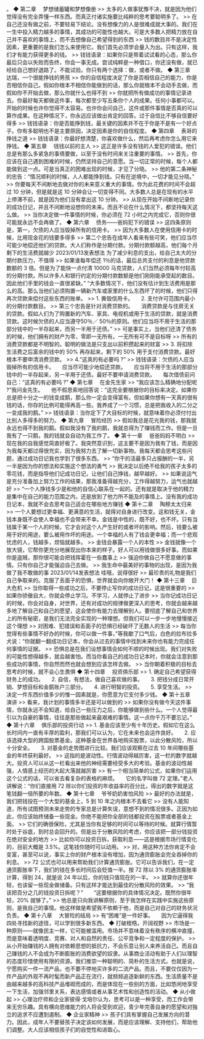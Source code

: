 。 ◆ 第二章　 梦想储蓄罐和梦想像册 >> 太多的人做事犹豫不决，就是因为他们觉得没有完全弄懂一样东西。而真正付诸实施要比纯粹的思考要聪明多了。 >> 在自己还没有做之前，不要轻易下结论。没有想像力的人是很难成就大事的。我们在一生中投入精力越多的事情，其成功的可能性也越大。可是大多数人把精力放在自己并不喜欢的事情上，而不去想像自己希望得到的东西 >> 钱的数目并不是决定性因素，更重要的是我们怎么来使用它。我们首先必须学会量入为出。只有这样，我们才有能力获得更多的钱。 >> 钱钱语录：如果你只是带着试试看的心态，那么你最后只会以失败而告终，你会一事无成。尝试纯粹是一种借口，你还没有做，就已经给自己想好退路了。不能试验。你只有两个选择：做，或者不做。 ◆ 第三章　 达瑞，一个很能挣钱的男孩 >> 你的自信程度决定了你是否相信自己的能力，你是否相信你自己。假如你根本不相信你能做到的话，那么你就根本不会动手去做，而假如你不开始去做，那么你就什么也得不到 >> 你就把所有做成功的事情记录进去。你最好每天都做这件事，每次都至少写五条你个人的成果。任何小事都可以。开始的时候也许你觉得不太容易。也许你会问自己，这件或那件事情是否真的可以算作成果。在这种情况下，你永远应该做出肯定的回答。过于自信比不够自信要好得多 >> 钱钱语录：你是否能挣到钱，最关键的因素并不在于你是不是有一个好点子。你有多聪明也不是主要原因，决定因素是你的自信程度。 ◆ 第四章　 表哥的挣钱之道 >> 钱钱语录：你最好想清楚，你喜欢做什么，然后再考虑你怎么用它来挣钱。 ◆ 第五章　 钱钱以前的主人 >> 这正是许多没有钱的人爱犯的错误。他们总是有那么多紧急的事倩要做，以至于没有时间来关注重要的事情。 >> 首先，你应该在自己遇到困难的时候，仍然坚持自己的意愿。当一切正常的时候，每个人都能做到这一点。可是当真正的困难出现的时候，才见了分晓。 >> 他的第二条神秘的忠告：“情况顺利的时候，人人都能挣到钱。只有在逆境中，一切才能见分晓。” >> 你要每天不间断地去做对你的未来意义重大的事情。你为此花费的时间不会超过 10 分钟，但是就是这 10 分钟会让一切变得不同。大多数人总是在现有的水平上停滞不前，就是因为他们没有拿出这 10 分钟。 >> 从现在开始不间断地记录你的成功日记，并且不间断地设想你的未来。而且不论在什么情况下，都坚持每天这么做。 >> 当你决定做一件事情的时候，你必须在 72 小时之内完成它，否则你很可能就永远不会再做了。 ◆ 第六章　 债务——爸妈犯下的错误 >> 这四条原则是，第一，欠债的人应当毁掉所有的信用卡。 >> 因为大多数人在使用信用卡的时候，比用现金花的钱要多得多 >> 第二个忠告在成年人看来有些可笑，他们应当尽可能少地偿还他们的贷款。大人们称作是分期付款。分期付款额越高，他们每个月剩下的生活费就越少 2023/01/13发表想法 为了减少利息的支出，给自己太大的分期付款压力，不值得 >> 如果谁每年偿还 1％的话，最后总共支付的利息是他贷款数额的 3 倍。但是为了能快一点付清 10000 马克贷款，人们当然必须每年付较高的分期付款。所以许多人和银行约定的分期付款数额是他们刚刚能承受起的数目。因此他们手里的钱会一直很紧缺。” “大多数情况下，他们没有估计到生活费用是那么的高。那么当他们必须购置一辆新汽车或家里的什么东西坏了的时候，他们只得再次贷款来偿付这些东西的账单。 >> 1. 撕毁信用卡。　　2. 支付许可范围内最小的分期付款数目。 >> 第三个忠告是针对消费贷款的。　　消费贷款是与住房无关的贷款。假如人们为了购置新的汽车、家具、电视机或用于生活的贷款，就是消费贷款。这时候欠债的人应当遵守50％／ 50％的原则。他们应当将不用于生活的那部分钱中的一半存起来，而另一半用于还债。” >> 可是事实上，当他们还清了债务的时候，他们拥有的财产为零，零即一无所有。一无所有可不是目标呀 >> 所有的消费贷款都是不明智的。聪明的做法是只支出以前积攒起来的财富 >> 3. 将扣除生活费之后富余的钱中的 50% 再存起来，剩下的 50% 用于支付消费贷款。最好根本不要申清消费贷款。 >> 4.“这真的有必要吗 ?” >> 钱钱语录：欠债的人应当毁掉所有的信用卡。　　应当尽可能少地偿还贷款。　　应当将不用于生活的那部分钱中的一半存起来，另一半用于还债。最好不要申请消费贷款。　　每次借债前问自己：“这真的有必要吗 ?” ◆ 第七章　 在金先生家 >> “我应该怎么精确地分配呢 ?”我问金先生。　　他不假思索地回答说：“这完全要根据你的目标来决定。如果你总是把十分之一的钱变成鹅，那么你一定会变得富有。但如果你想有一天真的很有钱的话，你存的比例可能得再高一些。我养成了一个习惯，总是把我收入的二分之一变成我的鹅。” >> 钱钱语录：当你定下了大目标的时候，就意味着你必须付付出比别人多得多的努力。 ◆ 第九章　 冒险经历 >> 假如我总是花光我的钱，那我就永远也得不到我的鹅。假如我没有了我的鹅，我就总得为了赚钱而工作。但是一旦我有了一只鹅，我的钱就会自动为我工作了。 ◆ 第十一章　 爸爸妈妈不明白 >> 现在我的自我感觉简直好极了。我突然意识到，这主要不是因为我有了钱，而是因为我每天都过得很充实，因为我努力去了解一切新事物。我每天都会思考这些问题，通过成功日记我也学到了很多东西。 >> “你干的活最多只占报酬的一半，另一半是因为你的想法和实施这个想法的勇气 >> 我决定以后绝不给我的孩子太多的零花钱，而是指导他们记成功日记，让他们自己挣钱，越早越好。 >> 如果说运气是充分准备加上努力工作的结果，那我准备得越充分，工作得越努力，运气也就越好 >> “一个人挣钱多少是和他的自信心联系在一起的。还有就是取决于他的精力是集中在自己的能力范围之内，还是放到了他力所不能及的事情上。没有我的成功日记本，我就不会去思考自己适合在哪些地方赚钱 ◆ 第十二章　 陶穆太太归来 >> 一个人要想过更幸福、更满意的生活，就得对自身进行改变。这和钱无关，金钱本身既不会使人幸福也不会带来不幸。金钱是中性的，既不好，也不坏。只有当钱属于某一个人的时候，它才会对这个人产生好的或者坏的影响。然后，钱要么被用于好的用途，要么被用作坏的用途。一个幸福的人有了钱会更幸福；而一个悲观忧虑的人，钱越多，烦恼就越多。 >> 金钱会暴露一个人的本性 >> 金钱就像一个放大镜，它帮你更充分地展现出你本来的样子。好人可以用钱做很多好事。而如果你是盗贼，那你很可能会把钱挥霍在一些蠢事上 >> 强迫你做自己不愿意做的事情。只有你自己才能强迫自己去做。 >> 我生命中最美好的事物的出现，是因为我做了我不敢做的事 2023/01/14发表想法 哇哦，说得很好 >> 最珍贵的礼物是我们自己争取来的。克服了丢面子的恐惧，世界就会向你敞开大门！ ◆ 第十三章　 巨大危机 >> 当你取得一些成功之后，不要停止写你的成功日记，这是很重要的 >> 如果你骄傲自大，你就会停止学习。不学习，人就停止了进步 >> 当你记成功日记的时候，你会对自身，对世界，还有对成功的规律做更深入的思考，你就会越来越多地了解自己和自己的愿望，这会使你有能力去理解别人。要彻底了解自己和世界上的所有秘密，是我们无法完全实现的一种理想。但我们可以一步一步地慢慢接近这个理想 >> 对困难、犯错误和丢面子的恐惧已经破坏了无数人的生活 >> 每当你觉得有些事情不好办的时候，你可以做一件事，”等我歇了口气后，白色的拉布拉多犬说：“你就翻一翻成功日记本，你会从过去的事情中找到未来你也有能力完成任何事情的证据。 >> 恐惧总是在我们设想事情会如何不顺的时候出现。我们对失败的可能性想得越多，就会越害怕。而当你看自己的成功日记本时，你就会注意到那些成功的事情，你自然而然也就会想到应该怎样去做。 >> 当你朝着积极的目标去思考的时候，就不会心生畏惧 ◆ 第十四章　 投资俱乐部 >> 1. 确定自己希望获得财务上的成功。　　2. 自信，有想法，做自己喜欢做的事。　　3. 把钱分成日常开销、梦想目标和金鹅账户三部分。　　4. 进行明智的投资。　　5. 享受生活。 >> 决定一件东西价值多少的惟一因素就是，你愿意为它支付多少钱。 ◆ 第十五章　 演讲 >> 看来，我计划的事情多半还是可以做到的 >> 如果你没有做今天这件事情，你就永远不会知道，给自己一些压力之后，你能够做到些什么。一个人觉得最引以为自豪的事情，往往是那些做起来最艰难的事情。这一点你千万不要忘记。” ◆ 第十六章　 俱乐部的投资行动 >> 1. 基金应该至少有十年历史。假如它在这么长时间内一直有丰厚的盈利，那我们可以认为，它在未来也会运作良好。　　2. 应该选择大型的跨国股票基金。这种基金在世界各地购买股票，以此分散风险，所以十分安全。　　3. 对基金的走势图进行比较。我们应该观察在过去 10 年间哪些基金的年终获利最好。 >> 这指的是波动性。行情波动得越厉害，这一栏的数字就越大。投资人可以从这一栏看出来他的神经需要经受多大的考验。基金的波动性越强，人情感上经历的大起大落就越厉害 >> 有一个相当简单的公式，如果你们运用这个公式的话，可以省去看复杂的表格的麻烦。　　它的名字叫做 72 定理。”老人讲解说：“你们直接用 72 除以你们投资的年收益率的百分比，得出的数字就是这笔钱翻一倍所要的年数。 ◆ 第十七章　 爷爷奶奶害怕风险 >> 最好的办法就是，我们把钱投在一个大型的基金上，5 到 10 年之内根本不去看它 >> 没有人能知道，所有试图预测未来走势的专家总是计算失误，意想不到的情况很多。正因为如此，你应该始终储备一些现金。你绝不能把你全部的钱都投资在股票或者基金上面。 >> 它们的确很保险，尤其是当你有足够的时间可以等待的时候。就算行情暂时处于谷底，到时总会回升的。但是出于分散风险的考虑，你应该把一部分钱投资在绝对安全的地方 >> 比如你可以投资日拆，获取利息——这是根据市场行情变化的，目前大概是 3.5%。这笔钱你随时可以动用。 >> 对，用这种方法你肯定不会变富，甚至可以说，事实上你的财产根本没有增加，因为通货膨胀会完全吞掉你的利息。 >> 72 公式也可以用来帮助我们计算通货膨胀。它可以告诉我们，在一定通货膨胀率下，我们的钱在多长时间后会贬值一半。按 72 除以 3% 的通货膨胀率计算，得到 24，就是说 24 年以后，你的钱只值现在的一半。 >> 就算你还很年轻，也该留一些现金做储备。只有这样才能达到最佳的分散风险的效果。 >> “我该把百分之几的钱投资日拆呢？”　　“这要根据你的具体情况决定。既然你很年轻，20% 就够了。” >> 他总是只向我讲解原则，至于我怎样在实践中实施这些原则，是我自己的事情。他这样做是希望我不依赖于他，而是自己对自己的财务状况负责。 ◆ 第十八章　 大冒险的结局 >> 有“困难”是一件好事。　　因为它逼得我四处寻找新的途径，可以学到很多新东西。 ◆ 打破桎梏，开阔视野 >> 市场是一种原则——就像民主一样，它可能被滥用。市场并不意味着没有秩序的横冲直撞，而是意味着透明度、竞赛、对人和自然的责任、公平竞争和一定程度的保护。 >> 从小开始赚钱的人拥有对依赖思想的抵抗力，不会乐意让别人来养活自己。而且自己赚钱的人不会成为不断膨胀的消费欲望的奴隶。从事商业活动有助于人们以理智的态度珍惜使用有限的资源。我们推崇一种聪明的、简朴的生活方式。也就是说，宁愿购买一件一流产品，也不要不停地买许多的二流产品。而且，不要仅仅因为一件产品的外观不再时髦而新产品正在流行，就频频追逐新鲜的东西。生活质量不是由越来越多的高科技产品堆砌而成的，而是体现在一些别的方面，比如悠闲地享受一下生活，加强邻里关系，表达感情或者从事艺术性和创造性的活动。 ◆ 从小做起 >> 心理治疗师和企业家彼得·戈培尔认为，思考可以是一种享受，而工作会带来无穷乐趣。具有横向思维能力的人将会受到欢迎，青少年完善自身的愿望和对独立的追求不应遭到遏制。 ◆ 企业家精神 >> 孩子们具有掌握自己发展方向的潜力。因此，成年人不要替孩子决定该如何发展，而是应该理解、支持他们，帮助他们调整。大人应该相信孩子们的自觉性和进取心。